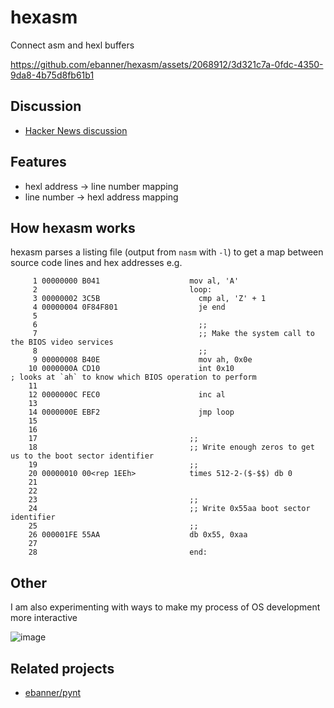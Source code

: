 # hexasm

Connect asm and hexl buffers

https://github.com/ebanner/hexasm/assets/2068912/3d321c7a-0fdc-4350-9da8-4b75d8fb61b1

## Discussion

- [Hacker News discussion](https://news.ycombinator.com/item?id=39330281)

## Features

- hexl address → line number mapping
- line number → hexl address mapping

## How hexasm works

hexasm parses a listing file (output from `nasm` with `-l`) to get a map between source code lines and hex addresses e.g.

```
     1 00000000 B041                    mov al, 'A'
     2                                  loop:
     3 00000002 3C5B                      cmp al, 'Z' + 1
     4 00000004 0F84F801                  je end
     5                                  
     6                                    ;;
     7                                    ;; Make the system call to the BIOS video services
     8                                    ;;
     9 00000008 B40E                      mov ah, 0x0e
    10 0000000A CD10                      int 0x10                      ; looks at `ah` to know which BIOS operation to perform
    11                                  
    12 0000000C FEC0                      inc al
    13                                  
    14 0000000E EBF2                      jmp loop
    15                                  
    16                                  
    17                                  ;;
    18                                  ;; Write enough zeros to get us to the boot sector identifier
    19                                  ;;
    20 00000010 00<rep 1EEh>            times 512-2-($-$$) db 0
    21                                  
    22                                  
    23                                  ;;
    24                                  ;; Write 0x55aa boot sector identifier
    25                                  ;;
    26 000001FE 55AA                    db 0x55, 0xaa
    27                                  
    28                                  end:
```

## Other

I am also experimenting with ways to make my process of OS development more interactive

![image](https://github.com/ebanner/hexasm/assets/2068912/63626b07-c757-4ac6-b5a9-da4851df5f27)

## Related projects

- [ebanner/pynt](https://github.com/ebanner/pynt)
